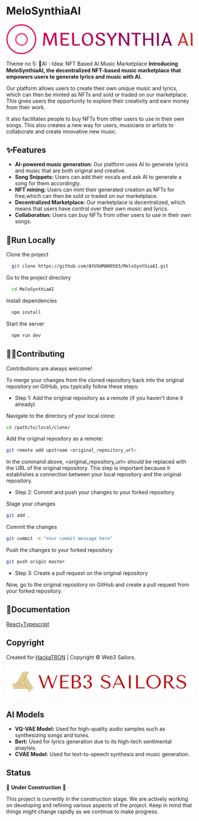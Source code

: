 # MeloSynthiaAI

![Alt text](client/logo/melosynthia-ai-high-resolution-logo-color-on-transparent-background.png)

Theme no 5: 🤖AI
💡Idea: NFT Based AI Music Marketplace
**Introducing MeloSynthiaAI, the decentralized NFT-based music marketplace that empowers users to generate lyrics and music with AI.**  

Our platform allows users to create their own unique music and lyrics, which can then be minted as NFTs and sold or traded on our marketplace. This gives users the opportunity to explore their creativity and earn money from their work.

It also facilitates people to buy NFTs from other users to use in their own songs. This also creates a new way for users,      musicians or artists to collaborate and create innovative new music.

## ✨Features

- **AI-powered music generation:** Our platform uses AI to generate lyrics and music that are both original and creative.
- **Song Snippets:** Users can add their vocals and ask AI to generate a song for them accordingly.
- **NFT mining:** Users can mint their generated creation as NFTs for free,which can then be sold or traded on our marketplace.
- **Decentralized Marketplace:** Our marketplace is decentralized, which means that users have control over their own music and lyrics.
- **Collaboration:** Users can buy NFTs from other users to use in their own songs.

## 🚀Run Locally

Clone the project

```bash
  git clone https://github.com/AYUSHMAN0503/MeloSynthiaAI.git
```

Go to the project directory

```bash
  cd MeloSynthiaAI
```

Install dependencies

```bash
  npm install
```

Start the server

```bash
  npm run dev
```

## 👨‍💻Contributing

Contributions are always welcome!

To merge your changes from the cloned repository back into the original repository on GitHub, you typically follow these steps:

- Step 1: Add the original repository as a remote (if you haven't done it already)

Navigate to the directory of your local clone:

```bash
cd /path/to/local/clone/
```

Add the original repository as a remote:

```bash
git remote add upstream <original_repository_url>
```

In the command above, <original_repository_url> should be replaced with the URL of the original repository. This step is important because it establishes a connection between your local repository and the original repository.

- Step 2: Commit and push your changes to your forked repository

Stage your changes

```bash
git add .
```

Commit the changes

```bash
git commit -m "Your commit message here"
```

Push the changes to your forked repository

```bash
git push origin master
```

- Step 3: Create a pull request on the original repository

Now, go to the original repository on GitHub and create a pull request from your forked repository.

## 📝Documentation

[React+Typescript](https://react-typescript-cheatsheet.netlify.app/)

## Copyright

Created for [HackaTRON](https://trondao.org/hackatron/) | Copyright © Web3 Sailors.

![Alt text](client/logo/logo-transparent-png.png)

## AI Models
- **VQ-VAE Model:** Used for high-quality audio samples such as synthesizing songs and tunes.
- **Bert:** Used for lyrics generation due to its high-tech sentimental anaylsis.
- **CVAE Model:** Used for text-to-speech synthesis and music generation.

## Status

🚧 **Under Construction** 🚧

This project is currently in the construction stage. We are actively working on developing and refining various aspects of the project. Keep in mind that things might change rapidly as we continue to make progress.
